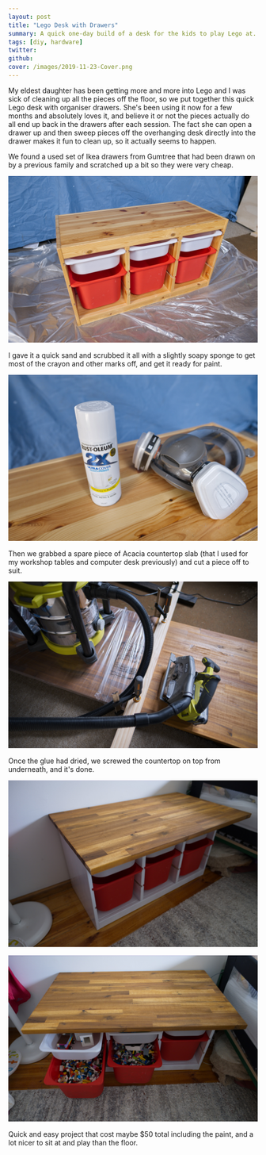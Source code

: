 ```yaml
---
layout: post
title: "Lego Desk with Drawers"
summary: A quick one-day build of a desk for the kids to play Lego at. Made from a rescued set of Ikea drawers and some scrap Acacia kitchen counter-top slab. Nothing fancy in this one, we just sanded/painted the Ikea drawers and then attached the top, but I think it turned out disproportionately good for how little effort was required. It's now a unique "custom" piece of furniture that gets almost daily use.
tags: [diy, hardware]
twitter:
github:
cover: /images/2019-11-23-Cover.png
---
```



My eldest daughter has been getting more and more into Lego and I was sick of cleaning up all the pieces off the floor, so we put together this quick Lego desk with organiser drawers. She's been using it now for a few months and absolutely loves it, and believe it or not the pieces actually do all end up back in the drawers after each session. The fact she can open a drawer up and then sweep pieces off the overhanging desk directly into the drawer makes it fun to clean up, so it actually seems to happen. 

We found a used set of Ikea drawers from Gumtree that had been drawn on by a previous family and scratched up a bit so they were very cheap.

![Used Ikea Drawers](/images/2019-11-23-Lego-Desk-1.jpg)

I gave it a quick sand and scrubbed it all with a slightly soapy sponge to get most of the crayon and other marks off, and get it ready for paint.

![Rust-oleum Spray Paint](/images/2019-11-23-Lego-Desk-2.jpg)

Then we grabbed a spare piece of Acacia countertop slab (that I used for my workshop tables and computer desk previously) and cut a piece off to suit.

![Cutting Acacia Slab](/images/2019-11-23-Lego-Desk-3.jpg)

Once the glue had dried, we screwed the countertop on top from underneath, and it's done.

![Assembled Desk](/images/2019-11-23-Lego-Desk-4.jpg)

![Desk Drawers with Lego](/images/2019-11-23-Lego-Desk-5.jpg)

Quick and easy project that cost maybe $50 total including the paint, and a lot nicer to sit at and play than the floor.